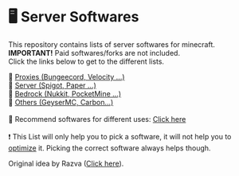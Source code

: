 # 🖥 Server Softwares
This repository contains lists of server softwares for minecraft.
</br>
**IMPORTANT!** Paid softwares/forks are not included.
</br>
Click the links below to get to the different lists.

📕 <a href="PROXIES.md">Proxies (Bungeecord, Velocity ...)</a>
</br>
📗 <a href="SERVERS.md">Server (Spigot, Paper ...)</a>
</br>
📙 <a href="BEDROCK.md">Bedrock (Nukkit, PocketMine ...)</a>
</br>
📘 <a href="OTHERS.md">Others (GeyserMC, Carbon...)</a>
</br></br>
📀 Recommend softwares for different uses: <a href="RECOMMEND.md">Click here</a>
</br></br>
❗ This List will only help you to pick a software, it will not help you to [optimize](https://github.com/YouHaveTrouble/minecraft-optimization) it. Picking the correct software always helps though.

Original idea by Razva (<a href="https://gist.github.com/Razva/e7304fb80a210639107a35838dee2832">Click here</a>).
